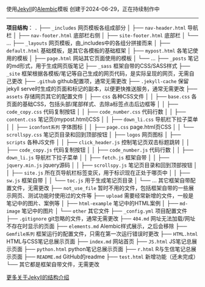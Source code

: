 使用[Jekyll](https://jekyllrb.com/)的[Alembic](https://github.com/daviddarnes/alembic)模板
创建于2024-06-29，正在持续制作中

---

**项目结构**：
`.`
├── `_includes` 网页模板各组成部分
│   ├── `nav-header.html` 导航栏
│   ├── `nav-footer.html` 底部栏右侧
│   ├── `site-footer.html` 底部栏
│   └── ...
├── `_layouts` 网页模板，由_includes中的各组分拼接而来
│   ├── `default.html` 基础模板，是其它各模板的基础框架
│   ├── `mypost.html` 各笔记使用的模板
│   ├── `page.html` 网站其它页面使用的模板
│   └── ...
├── `_posts` 笔记的md形式，用于生成网页版笔记
├── `_sass` 框架自带的CSS/SASS样式
├── `_site` 框架根据各模板/笔记等自己生成的网页代码，是实际呈现的网页，无需自己更改
├── `.github` github配置项，通常无需更改
├── `.jekyll-cache` 保留jekyll serve时生成的页面和标记的副本，以便更快推送服务，通常无需更改
├── `assets` 存储网页其它的配置文件
│   ├── `css` 各种CSS文件
│   │   ├── `base.css` 各页面的基础CSS，包括头部/尾部样式、去除a标签点击后边框等
│   │   ├── `code_copy.css` 代码复制按钮
│   │   ├── `code_number.css` 代码行数
│   │   ├── `content.css` 笔记页(mypost.html)CSS
│   │   ├── `down_li.css` 导航栏下拉子菜单
│   │   ├── `iconfont系列` 字体图标
│   │   ├── `page.css` page.html页CSS
│   │   └── `scrollspy.css` 笔记页目录和回到顶部按钮
│   ├── `logos` 网页图标
│   ├── `scripts` 各种JS文件
│   │   ├── `click_header.js` 控制笔记页双击标题跳转
│   │   ├── `code_copy.js` 代码复制按钮
│   │   ├── `code_number.js` 代码行数
│   │   ├── `down_li.js` 导航栏下拉子菜单
│   │   ├── `fetch.js` 框架自带
│   │   ├── `jquery.min.js` jquery源码
│   │   ├── `scrollspy.js` 笔记页目录和回到顶部按钮
│   │   ├── `site.js` 所在页导航栏标签变灰，用于标识现在正处于哪页中
│   │   ├── `sw.js` 框架自带
│   │   └── `toc.js` 用于生成笔记页目录
│   └── ... 其它框架自带配置文件，无需更改
├── `not_use_file` 暂时不用的文件，包括框架自带的一些展示网页、测试功能时使用过的文件等
├── `upload` 需要经常新增的文件，一般是笔记中的图片、案例等
│   ├── `html-example` 笔记中的HTML案例
│   ├── `md-image` 笔记中的图片
│   └── `other` 其它文件
├── `_config.yml` 项目配置文件
├── `.gitignore` git忽略的文件，通常无需更改
├── `404.md` 网址无法加载/网址不存在时显示的页面
├── `elements.md` Alembic样式展示，之后会移除
├── `Gemfile系列` 框架运行的配置文件，只需在第一次运行错误时更改
├── `HTML.html` HTML与CSS笔记总展示页面
├── `index.md` 网站首页
├── `JS.html` JS笔记总展示页面
├── `python.html` python笔记总展示页面
├── `r.html` R与生信笔记总展示页面
├── `README.md` GitHub的readme
├── `test.html` 新增功能（还未完成）
└── 其它都是框架自带文件，无需更改

[更多关于Jekyll的结构介绍](https://blog.csdn.net/qq_33919450/article/details/127886006)
